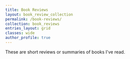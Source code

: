 ```yaml
---
title: Book Reviews
layout: book_review_collection
permalink: /book-reviews/
collection: book_reviews
entries_layout: grid
classes: wide
author_profile: true
---
```


These are short reviews or summaries of books I've read.
